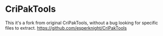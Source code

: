 CriPakTools
===========

This it's a fork from original CriPakTools, without a bug looking for specific files to extract.
https://github.com/esperknight/CriPakTools

